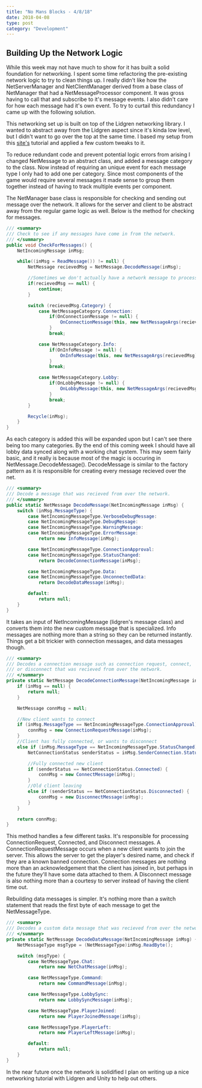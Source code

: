 ```yaml
---
title: "No Mans Blocks - 4/8/18"
date: 2018-04-08
type: post
category: "Development"
---
```


## Building Up the Network Logic

While this week may not have much to show for it has built a solid foundation for networking. I spent some time refactoring the pre-existing network logic to try to clean things up. I really didn't like how the NetServerManager and NetClientManager derived from a base class of NetManager that had a NetMessageProcessor component. It was gross having to call that and subscribe to it's message events. I also didn't care for how each message had it's own event. To try to curtail this redundancy I came up with the following solution.

This networking set up is built on top of the Lidgren networking library. I wanted to abstract away from the Lidgren aspect since it's kinda low level, but I didn't want to go over the top at the same time. I based my setup from this [site's](https://dirkkok.wordpress.com/2012/02/20/lets-make-a-multiplayer-game-part-1/) tutorial and applied a few custom tweaks to it.

To reduce redundant code and prevent potential logic errors from arising I changed NetMessage to an abstract class, and added a message category to the class. Now instead of requiring an unique event for each message type I only had to add one per category. Since most components of the game would require several messages it made sense to group them together instead of having to track multiple events per component.

The NetManager base class is responsible for checking and sending out message over the network. It allows for the server and client to be abstract away from the regular game logic as well. Below is the method for checking for messages.

```c#
/// <summary>
/// Check to see if any messages have come in from the network.
/// </summary>
public void CheckForMessages() {
    NetIncomingMessage inMsg;

    while((inMsg = ReadMessage()) != null) {
        NetMessage recievedMsg = NetMessage.DecodeMessage(inMsg);

        //Sometimes we don't actually have a network message to process.
        if(recievedMsg == null) {
            continue;
        }

        switch (recievedMsg.Category) {
            case NetMessageCategory.Connection:
                if(OnConnectionMessage != null) {
                    OnConnectionMessage(this, new NetMessageArgs(recievedMsg));
                }
                break;

            case NetMessageCategory.Info:
                if(OnInfoMessage != null) {
                    OnInfoMessage(this, new NetMessageArgs(recievedMsg));
                }
                break;

            case NetMessageCategory.Lobby:
                if(OnLobbyMessage != null) {
                    OnLobbyMessage(this, new NetMessageArgs(recievedMsg));
                }
                break;
        }

        Recycle(inMsg);
    }
}
```

As each category is added this will be expanded upon but I can't see there being too many categories. By the end of this coming week I should have all lobby data synced along with a working chat system. This may seem fairly basic, and it really is because most of the magic is occuring in NetMessage.DecodeMessage(). DecodeMessage is similar to the factory pattern as it is responsible for creating every message recieved over the net.

```c#
/// <summary>
/// Decode a message that was recieved from over the network.
/// </summary>
public static NetMessage DecodeMessage(NetIncomingMessage inMsg) {
    switch (inMsg.MessageType) {
        case NetIncomingMessageType.VerboseDebugMessage:
        case NetIncomingMessageType.DebugMessage:
        case NetIncomingMessageType.WarningMessage:
        case NetIncomingMessageType.ErrorMessage:
            return new InfoMessage(inMsg);

        case NetIncomingMessageType.ConnectionApproval:
        case NetIncomingMessageType.StatusChanged:
            return DecodeConnectionMessage(inMsg);

        case NetIncomingMessageType.Data:
        case NetIncomingMessageType.UnconnectedData:
            return DecodeDataMessage(inMsg);

        default:
            return null;
    }
}
```

It takes an input of NetIncomingMessage (lidgren's message class) and converts them into the new custom message that is specialized. Info messages are nothing more than a string so they can be returned instantly. Things get a bit trickier with connection messages, and data messages though.

```c#
/// <summary>
/// Decodes a connection message such as connection request, connect,
/// or disconnect that was recieved from over the network.
/// </summary>
private static NetMessage DecodeConnectionMessage(NetIncomingMessage inMsg) {
    if (inMsg == null) {
        return null;
    }

    NetMessage connMsg = null;

    //New client wants to connect
    if (inMsg.MessageType == NetIncomingMessageType.ConnectionApproval) {
        connMsg = new ConnectionRequestMessage(inMsg);
    }
    //Client has fully connected, or wants to disconnect
    else if (inMsg.MessageType == NetIncomingMessageType.StatusChanged) {
        NetConnectionStatus senderStatus = inMsg.SenderConnection.Status;

        //Fully connected new client
        if (senderStatus == NetConnectionStatus.Connected) {
            connMsg = new ConnectMessage(inMsg);
        }
        //Old client leaving
        else if (senderStatus == NetConnectionStatus.Disconnected) {
            connMsg = new DisconnectMessage(inMsg);
        }
    }

    return connMsg;
}
```

This method handles a few different tasks. It's responsible for processing ConnectionRequest, Connected, and Disconnect messages. A ConnectionRequestMessage occurs when a new client wants to join the server. This allows the server to get the player's desired name, and check if they are a known banned connection. Connection messages are nothing more than an acknowledgement that the client has joined in, but perhaps in the future they'll have some data attached to them. A Disconnect message is also nothing more than a courtesy to server instead of having the client time out.

Rebuilding data messages is simpler. It's nothing more than a switch statement that reads the first byte of each message to get the NetMessageType.

```c#
/// <summary>
/// Decodes a custom data message that was recieved from over the network.
/// </summary>
private static NetMessage DecodeDataMessage(NetIncomingMessage inMsg) {
    NetMessageType msgType = (NetMessageType)inMsg.ReadByte();

    switch (msgType) {
        case NetMessageType.Chat:
            return new NetChatMessage(inMsg);

        case NetMessageType.Command:
            return new CommandMessage(inMsg);

        case NetMessageType.LobbySync:
            return new LobbySyncMessage(inMsg);

        case NetMessageType.PlayerJoined:
            return new PlayerJoinedMessage(inMsg);

        case NetMessageType.PlayerLeft:
            return new PlayerLeftMessage(inMsg);

        default:
            return null;
    }
}
```

In the near future once the network is solidified I plan on writing up a nice networking tutorial with Lidgren and Unity to help out others.
